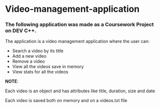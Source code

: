 # Video-management-application
### The following application was made as a Coursework Project on DEV C++. 
The application is a video management application where the user can: 
   * Search a video by its title
   * Add a new video
   * Remove a video
   * View all the videos save in memory 
   * View stats for all the videos
   
**NOTE**:

Each video is an object and has attributes like title, duration, size and date

Each video is saved both on memory and on a videos.txt file
